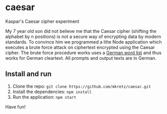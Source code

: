 # caesar
Kaspar's Caesar cipher experiment

My 7 year old son did not believe me that the Caesar cipher (shifting the alphabet by n positions) is not a secure way of encrypting data by modern standards. To convince him we programmed a litte Node application which executes a brute force attack on ciphertext encrypted using the Caesar cipher. The brute force procedure works uses a [German word list](https://www.npmjs.com/package/all-the-german-words) and thus works for German cleartext. All prompts and output texts are in German.

## Install and run
1. Clone the repo: ```git clone https://github.com/mkretz/caesar.git```
1. Install the dependencies: ```npm install```
1. Run the application: ```npm start```

Have fun!
